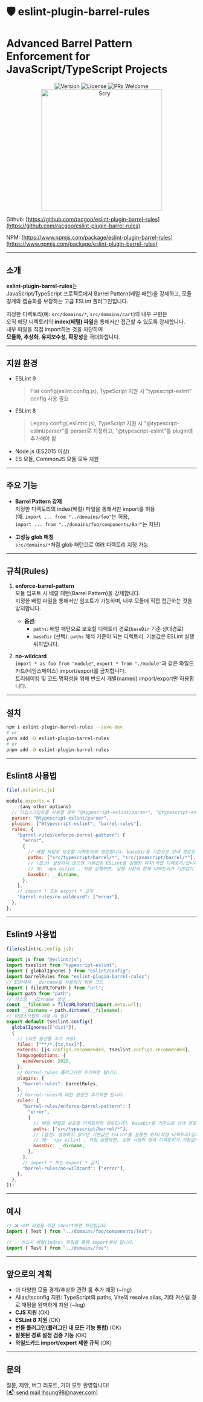 # 🛡️ eslint-plugin-barrel-rules

# **Advanced Barrel Pattern Enforcement for JavaScript/TypeScript Projects**

<div align="center">
  <img src="https://img.shields.io/badge/version-1.1.0-blue.svg" alt="Version"/>
  <img src="https://img.shields.io/badge/License-MIT-yellow.svg" alt="License"/>
  <img src="https://img.shields.io/badge/PRs-welcome-brightgreen.svg" alt="PRs Welcome"/>
</div>

<div align="center">
  <img width="320" alt="Scry" src="https://github.com/user-attachments/assets/dc11d2d4-3896-4def-bf5f-e778086a3de8" />
</div>

Github: [https://github.com/racgoo/eslint-plugin-barrel-rules](https://github.com/racgoo/eslint-plugin-barrel-rules)

NPM: [https://www.npmjs.com/package/eslint-plugin-barrel-rules](https://www.npmjs.com/package/eslint-plugin-barrel-rules)

---

## 소개

**eslint-plugin-barrel-rules**는  
JavaScript/TypeScript 프로젝트에서 Barrel Pattern(배럴 패턴)을 강제하고, 모듈 경계와 캡슐화를 보장하는 고급 ESLint 플러그인입니다.

지정한 디렉토리(예: `src/domains/*`, `src/domains/cart`)의 내부 구현은  
오직 해당 디렉토리의 **index(배럴) 파일**을 통해서만 접근할 수 있도록 강제합니다.  
내부 파일을 직접 import하는 것을 차단하여  
**모듈화, 추상화, 유지보수성, 확장성**을 극대화합니다.

---

## 지원 환경

- ESLint 9
  > Flat config(eslint.config.js), TypeScript 지원 시 "typescript-eslint" config 사용 필요
- ESLint 8
  > Legacy config(.eslintrc.js), TypeScript 지원 시 "@typescript-eslint/parser"를 parser로 지정하고, "@typescript-eslint"를 plugin에 추가해야 함
- Node.js (ES2015 이상)
- ES 모듈, CommonJS 모듈 모두 지원

---

## 주요 기능

- **Barrel Pattern 강제**  
  지정한 디렉토리의 index(배럴) 파일을 통해서만 import를 허용  
  (예: `import ... from "../domains/foo"`는 허용,  
  `import ... from "../domains/foo/components/Bar"`는 차단)

- **고성능 glob 매칭**  
  `src/domains/*`처럼 glob 패턴으로 여러 디렉토리 지정 가능

---

## 규칙(Rules)

1. **enforce-barrel-pattern**  
   모듈 임포트 시 배럴 패턴(Barrel Pattern)을 강제합니다.  
   지정한 배럴 파일을 통해서만 임포트가 가능하며, 내부 모듈에 직접 접근하는 것을 방지합니다.

   - **옵션:**
     - `paths`: 배럴 패턴으로 보호할 디렉토리 경로(`baseDir` 기준 상대경로)
     - `baseDir` (선택): `paths` 해석 기준이 되는 디렉토리. 기본값은 ESLint 실행 위치입니다.

2. **no-wildcard**  
   `import * as foo from "module"`, `export * from "./module"`과 같은 와일드카드(네임스페이스) import/export를 금지합니다.  
   트리쉐이킹 및 코드 명확성을 위해 반드시 개별(named) import/export만 허용합니다.

---

## 설치

```bash
npm i eslint-plugin-barrel-rules --save-dev
# or
yarn add -D eslint-plugin-barrel-rules
# or
pnpm add -D eslint-plugin-barrel-rules
```

---

## Eslint8 사용법

```js
file(.eslintrc.js)

module.exports = {
  ...(any other options)
  // 타입스크립트를 사용할 경우 "@typescript-eslint/parser", "@typescript-eslint"를 설치하고 설정해 주세요.
  parser: "@typescript-eslint/parser",
  plugins: ["@typescript-eslint", "barrel-rules"],
  rules: {
    "barrel-rules/enforce-barrel-pattern": [
      "error",
      {
        // 배럴 파일로 보호할 디렉토리의 경로입니다. baseDir을 기준으로 상대 경로로 설정합니다.
        paths: ["src/typescript/barrel/*", "src/javascript/barrel/*"],
        // (옵션) 설정하지 않으면 기본값은 ESLint를 실행한 위치(작업 디렉토리)입니다.
        // 예: `npx eslint .`처럼 실행하면, 실행 시점의 현재 디렉토리가 기본값이 됩니다.
        baseDir: __dirname,
      },
    ],
    // import * 또는 export * 금지
    "barrel-rules/no-wildcard": ["error"],
  },
};
```

---

## Eslint9 사용법

```js
file(eslintrc.config.js);

import js from "@eslint/js";
import tseslint from "typescript-eslint";
import { globalIgnores } from "eslint/config";
import barrelRules from "eslint-plugin-barrel-rules";
// ESM에서 __dirname을 사용하기 위한 코드
import { fileURLToPath } from "url";
import path from "path";
// 커스텀 __dirname 생성
const __filename = fileURLToPath(import.meta.url);
const __dirname = path.dirname(__filename);
// 타입스크립트 사용 시 필요
export default tseslint.config([
  globalIgnores(["dist"]),
  {
    // (다른 옵션들 추가 가능)
    files: ["**/*.{ts,tsx}"],
    extends: [js.configs.recommended, tseslint.configs.recommended],
    languageOptions: {
      ecmaVersion: 2020,
    },
    // barrel-rules 플러그인만 추가하면 됩니다.
    plugins: {
      "barrel-rules": barrelRules,
    },
    // barrel-rules에 대한 설정만 추가하면 됩니다.
    rules: {
      "barrel-rules/enforce-barrel-pattern": [
        "error",
        {
          // 배럴 파일로 보호할 디렉토리의 경로입니다. baseDir을 기준으로 상대 경로로 설정합니다.
          paths: ["src/typescript/barrel/*"],
          // (옵션) 설정하지 않으면 기본값은 ESLint를 실행한 위치(작업 디렉토리)입니다.
          // 예: `npx eslint .`처럼 실행하면, 실행 시점의 현재 디렉토리가 기본값이 됩니다.
          baseDir: __dirname,
        },
      ],
      // import * 또는 export * 금지
      "barrel-rules/no-wildcard": ["error"],
    },
  },
]);
```

---

## 예시

```ts
// ❌ 내부 파일을 직접 import하면 차단됩니다.
import { Test } from "../domains/foo/components/Test";

// ✅ 반드시 배럴(index) 파일을 통해 import해야 합니다.
import { Test } from "../domains/foo";
```

---

## 앞으로의 계획

- 더 다양한 모듈 경계/추상화 관련 룰 추가 예정 (~Ing)
- Alias/tsconfig 지원: TypeScript의 paths, Vite의 resolve.alias, 기타 커스텀 경로 매핑을 완벽하게 지원 (~Ing)
- **CJS 지원** (OK)
- **ESLint 8 지원** (OK)
- **번들 플러그인(플러그인 내 모든 기능 통합)** (OK)
- **잘못된 경로 설정 검증 기능** (OK)
- **와일드카드 import/export 제한 규칙** (OK)

---

## 문의

질문, 제안, 버그 리포트, 기여 모두 환영합니다!  
[[📬 send mail lhsung98@naver.com]](mailto:lhsung98@naver.com)
